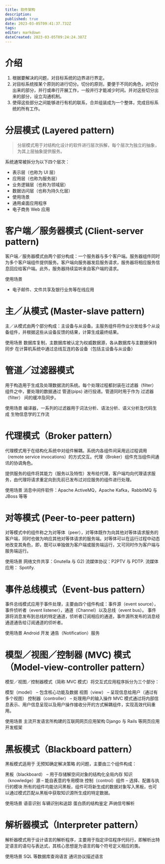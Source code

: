 ```yaml
---
title: 软件架构
description: 
published: true
date: 2023-03-05T09:41:37.732Z
tags: 
editor: markdown
dateCreated: 2023-03-05T09:24:24.387Z
---
```


# 介绍
1. 根据要解决的问题，对目标系统的边界进行界定。
2. 对目标系统按某个原则的进行切分。切分的原则，要便于不同的角色，对切分出来的部分，并行或串行开展工作，一般并行才能减少时间。并对这些切分出来的部分，设立沟通机制。
3. 使得这些部分之间能够进行有机的联系，合并组装成为一个整体，完成目标系统的所有工作。
# 分层模式 (Layered pattern)
> 分层模式用于对结构化设计的软件进行层次拆解，每个层次为独立的抽象，为其上层抽象提供服务。

系统通常被拆分为以下四个层次：
- 表示层（也称为 UI 层）
- 应用层（也称为服务层）
- 业务逻辑层（也称为领域层）
- 数据访问层（也称为持久化层）
- 使用场景
- 通用桌面应用程序
- 电子商务 Web 应用





# 客户端／服务器模式 (Client-server pattern)
客户端／服务器模式由两个部分构成：一个服务器与多个客户端。服务器组件同时为多个客户端组件提供服务。客户端向服务器发启服务请求，服务器将相应服务信息回应给客户端。此外，服务器持续监听来自客户端的请求。

使用场景
- 电子邮件、文件共享及银行业务等在线应用



# 主／从模式 (Master-slave pattern)
主／从模式由两个部分构成：主设备与从设备。主服务组件将作业分发给多个从设备组件，并根据这些从设备反馈的结果，计算生成最终结果。

使用场景
数据库复制，主数据库被认定为权威数据源，各从数据库与主数据保持同步
在计算机系统中通过总线互连的各设备（包括主设备与从设备）





# 管道／过滤器模式
用于构造用于生成及处理数据流的系统。每个处理过程都封装在过滤器（filter）组件之中，要处理的数据通过 管道(pips) 进行投递。管道同时用于作为 过滤器（filter） 间的缓冲及同步。

使用场景
编译器，一系列的过滤器用于词法分析、语法分析、语义分析及代码生成
生物信息学的工作流





# 代理模式（Broker pattern）
代理模式用于在结构化系统中对组件解耦。系统内各组件间采用远过程调用（remote service invocations）的方式交互。代理（Broker）组件充当组件间通讯的协调角色。

提供服务的组件将其能力（服务以及特性）发布给代理，客户端均向代理请求服务，由代理将请求重定向到先前已发布过对应服务的组件进行处理。

使用场景
消息中间件软件：Apache ActiveMQ，Apache Kafka，RabbitMQ 与 JBoss 等等





# 对等模式 (Peer-to-peer pattern)
对等模式中的组件称之为对等体（peer），对等体既作为向其他对等体请求服务的客户端，同时也做为响应其他对等体请求的服务端。对等体可以在运行过程中动态地改变其角色，即，既可以单独做为客户端或服务端运行，又可同时作为客户端与服务端运行。

使用场景
网络文件共享：Gnutella 与 G2)
流媒体协议：P2PTV 与 PDTP.
流媒体应用： Spotify.




# 事件总线模式（Event-bus pattern）
事件总线模式应用于事件处理，主要由四个组件构成：事件源（event source），事件侦听者（event listener），通道（Channel）以及总线（event bus）。 事件源将消息发布到总线的特定通道，侦听者订阅相应的通道，事件源所发布的消息经通道通告给订阅通道的侦听者。

使用场景
Android 开发
通告（Notification）服务





# 模型／视图／控制器 (MVC) 模式（Model-view-controller pattern）
模型／视图／控制器模式（简称 MVC 模式）将交互式应用程序拆分为三个部分：

模型（model） – 包含核心功能及数据
视图（view） – 呈现信息给用户（通过有多个视图）
控制器（controller） – 处理用户的输入操作
MVC 模式通过将内部信息表示、用户信息呈现以及用户操作接收分开的方式解耦组件，实现高效代码重用。

使用场景
主流开发语言所构建的互联网网页应用架构
Django 与 Rails 等网页应用开发框架





# 黑板模式（Blackboard pattern）
黑板模式适用于 无预知确定解决策略 的问题，主要由三个组件构成：

黑板（blackboard） – 用于存储解空间对象的结构化全局内存
知识（knowledge）源 – 能自表意的专用模块
控制（control）组件 – 选择、配置与执行的模块
所有的组件均能访问黑板，组件可将新生成的数据对象写入黑板，也可以通过模式匹配从黑板中获取知识源所生成的特定数据。

使用场景
语音识别
车辆识别和追踪
蛋白质的结构鉴定
声纳信号解析





# 解析器模式（Interpreter pattern）
解析器模式用于设计语言的解析程序，主要用于指定评估程序代码行，即解析出特定语言的语句与表达式，其核心思想是为语言的每个符号定义相应的类。

使用场景
SQL 等数据库查询语言
通讯协议描述语言
